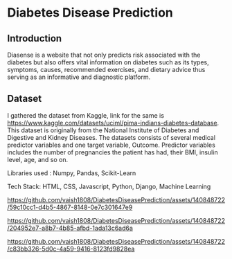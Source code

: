# Diabetes Disease Prediction
## Introduction
Diasense is a website that not only predicts risk associated with the diabetes but also offers vital information on diabetes such as its
types, symptoms, causes, recommended exercises, and dietary advice thus serving as an informative and diagnostic
platform.

## Dataset
I gathered the dataset from Kaggle, link for the same is https://www.kaggle.com/datasets/uciml/pima-indians-diabetes-database. This dataset is originally from the National Institute of Diabetes and Digestive and Kidney Diseases. The datasets consists of several medical predictor variables and one target variable, Outcome. Predictor variables includes the number of pregnancies the patient has had, their BMI, insulin level, age, and so on.

Libraries used : Numpy, Pandas, Scikit-Learn

Tech Stack: HTML, CSS, Javascript, Python, Django, Machine Learning


https://github.com/vaish1808/DiabetesDiseasePrediction/assets/140848722/59c10cc1-d4b5-4867-8148-0e7c301647e9

https://github.com/vaish1808/DiabetesDiseasePrediction/assets/140848722/204952e7-a8b7-4b85-afbd-1ada13c6ad6a


https://github.com/vaish1808/DiabetesDiseasePrediction/assets/140848722/c83bb326-5d0c-4a59-9416-8123fd9828ea




